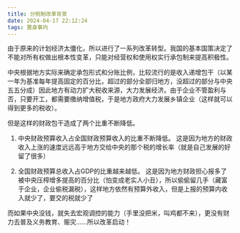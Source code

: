 ```yaml
---
title: 分税制改革背景
date: 2024-04-17 22:12:24
tags: 置身事内
---
```

由于原来的计划经济太僵化，所以进行了一系列改革转型。我国的基本国策决定了不能对所有权做出根本性变革，只能对经营权和使用权实行承包制来提高积极性。

中央根据地方实际来确定承包形式和分账比例，比较流行的是收入递增包干（以某一年为基准每年提高固定的百分比，超过的部分全部归地方，没超过的部分与中央五五分成）因此地方有动力扩大税收来源，大力发展经济。由于企业不管盈利与否，只要开工，都需要缴纳增值税，于是地方政府大力发展乡镇企业（这样就可以得到更多的税收）。

但是这样的财政包干造成了两个比重不断降低。

1. 中央财政预算收入占全国财政预算收入的比重不断降低。
   这是因为地方的财政收入上涨的速度远远高于地方交给中央的那个税的增长率（就是自己发展的好留了很多）

2. 全国财政预算总收入占GDP的比重越来越低。
   这是因为地方财政担心报多了被中央压榨增多提高的百分比（怕变成老实人小丑），所以偷偷留几手（藏富于企业，企业偷税漏税），这样地方依然有预算外收入，但是上报的预算内收入就少了，要交的税就少了

而如果中央没钱，就失去宏观调控的能力（手里没把米，叫鸡都不来），更没有财力去普及义务教育、赈灾……所以改革启动！